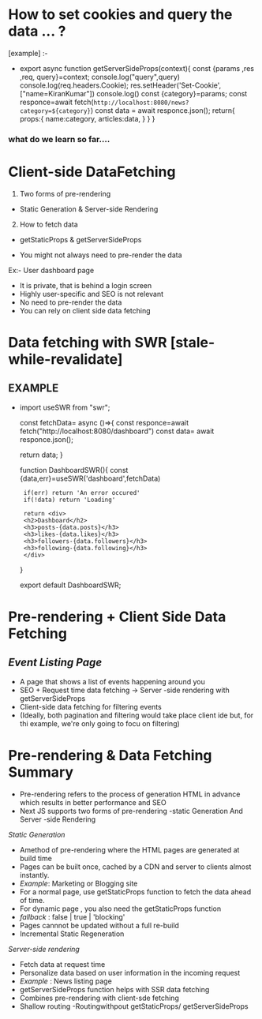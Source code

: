 # How to set cookies and query the data ... ?


[example] :-
  * export async function getServerSideProps(context){
    const {params ,res ,req, query}=context;
    console.log("query",query)
    console.log(req.headers.Cookie);
    res.setHeader('Set-Cookie',["name=KiranKumar"])
    console.log()
    const {category}=params;
    const responce=await fetch(`http://localhost:8080/news?category=${category}`)
    const data = await responce.json();
        return{
            props:{
                name:category,
                articles:data,
            }
        }
    }

### what do we learn so far....

# Client-side DataFetching
1. Two forms of pre-rendering
 * Static Generation & Server-side Rendering
2. How to fetch data
 * getStaticProps & getServerSideProps

* You might not always need to pre-render the data

Ex:- User dashboard page
 * It is private, that is behind a login screen
 * Highly user-specific and SEO is not relevant
 * No need to pre-render the data
 * You can rely on client side data fetching
 

# Data fetching with SWR [stale-while-revalidate]

## EXAMPLE

 * import useSWR from "swr";

   const fetchData= async ()=>{
      const responce=await fetch("http://localhost:8080/dashboard")
      const data= await responce.json();

      return data;
    }

    function DashboardSWR(){
        const {data,err}=useSWR('dashboard',fetchData)

        if(err) return 'An error occured'
        if(!data) return 'Loading'

        return <div>
        <h2>Dashboard</h2>
        <h3>posts-{data.posts}</h3>
        <h3>likes-{data.likes}</h3>
        <h3>followers-{data.followers}</h3>
        <h3>following-{data.following}</h3>
        </div>
    }

    export default DashboardSWR;

# Pre-rendering + Client Side Data Fetching

## <em>Event Listing Page</em>
* A page that shows a list of events happening around you
* SEO + Request time data fetching -> Server -side rendering with getServerSideProps
* Client-side data fetching for filtering events
* (Ideally, both pagination and filtering would take place client ide but, for thi example, we're only going to focu on filtering)

# Pre-rendering & Data Fetching Summary

* Pre-rendering refers to the process of generation HTML in advance which results in better performance and SEO
* Next JS supports two forms of pre-rendering -static Generation And Server -side Rendering 

<em>Static Generation</em>

* Amethod of pre-rendering where the HTML pages are generated at build time
* Pages can be built once, cached by a CDN and server to clients almost instantly.
* <em>Example</em>: Marketing or Blogging site
* For a normal page, use getStaticProps function to fetch the data ahead of time.
* For dynamic page , you also need the getStaticProps function 
* <em>fallback</em> : false | true | 'blocking'
* Pages cannnot be updated without a full re-build
* Incremental Static Regeneration


<em>Server-side rendering</em>

* Fetch data at request time
* Personalize data based on user information in the incoming request
* <em>Example</em> : News listing page
* getServerSideProps function helps with SSR data fetching 
* Combines pre-rendering with client-sde fetching 
* Shallow routing -Routingwithpout getStaticProps/ getServerSideProps


